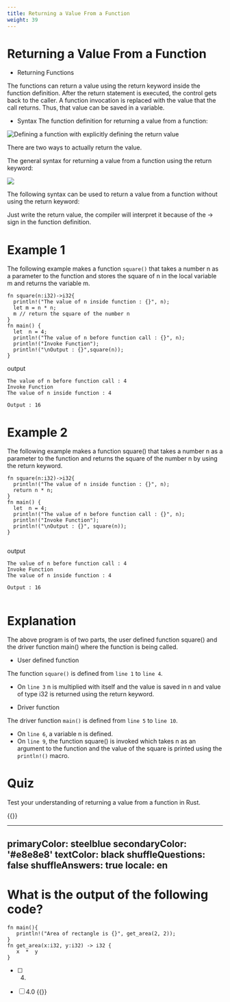```yaml
---
title: Returning a Value From a Function
weight: 39
---
```


# Returning a Value From a Function


- Returning Functions 

The functions can return a value using the return keyword inside the function definition. After the return statement is executed, the control gets back to the caller.
A function invocation is replaced with the value that the call returns. Thus, that value can be saved in a variable.

- Syntax
The function definition for returning a value from a function:

![Defining a function with explicitly defining the return value](/img/diagrams/72.return-fn-val.png)

There are two ways to actually return the value.

The general syntax for returning a value from a function using the return keyword:

![](/img/diagrams/73.return-val.png)

The following syntax can be used to return a value from a function without using the return keyword:

Just write the return value, the compiler will interpret it because of the -> sign in the function definition.

# Example 1 

The following example makes a function `square()` that takes a number n as a parameter to the function and stores the square of n in the 
local variable m and returns the variable m.

```
fn square(n:i32)->i32{
  println!("The value of n inside function : {}", n);
  let m = n * n;
  m // return the square of the number n
}  
fn main() {
  let  n = 4;
  println!("The value of n before function call : {}", n);
  println!("Invoke Function");
  println!("\nOutput : {}",square(n));
}

```
output 
```
The value of n before function call : 4
Invoke Function
The value of n inside function : 4

Output : 16

```
# Example 2

The following example makes a function square() that takes a number n as a parameter to the function and returns the square of the number n 
by using the return keyword.

```
fn square(n:i32)->i32{
  println!("The value of n inside function : {}", n);
  return n * n;
}  
fn main() {
  let  n = 4;
  println!("The value of n before function call : {}", n);
  println!("Invoke Function");
  println!("\nOutput : {}", square(n));
}


```
output 

```
The value of n before function call : 4
Invoke Function
The value of n inside function : 4

Output : 16


```

# Explanation 

The above program is of two parts, the user defined function square() and the driver function main() where the function is being called.

- User defined function 

The function `square()` is defined from `line 1` to `line 4`.

   - On `line 3` n is multiplied with itself and the value is saved in n and value of type i32 is returned using the return keyword.

- Driver function 

The driver function `main()` is defined from `line 5` to `line 10`.
   - On `line 6`, a variable n is defined.
   - On `line 9`, the function square() is invoked which takes n as an argument to the function and the value of the square is printed using the` println!()` macro.
   
# Quiz 

Test your understanding of returning a value from a function in Rust.

{{<quizdown>}}

---
primaryColor: steelblue
secondaryColor: '#e8e8e8'
textColor: black
shuffleQuestions: false
shuffleAnswers: true
locale: en
---


# What is the output of the following code?

```
fn main(){
   println!("Area of rectangle is {}", get_area(2, 2));
}
fn get_area(x:i32, y:i32) -> i32 {
   x  *  y
}

```
- [ ] 4. 
- [ ] 4.0 
{{</quizdown>}}


   
   
    
   
   
    
    
    
    
    






